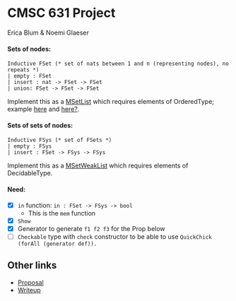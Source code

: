 # CMSC 631 Project

Erica Blum & Noemi Glaeser

#### Sets of nodes:
```
Inductive FSet (* set of nats between 1 and n (representing nodes), no repeats *)
| empty : FSet
| insert : nat -> FSet -> FSet
| union: FSet -> FSet -> FSet
```
Implement this as a [MSetList](https://coq.inria.fr/library/Coq.MSets.MSetList.html#) which requires elements of OrderedType; example [here](https://stackoverflow.com/questions/44793027/example-uses-of-msets-in-coq) and [here?](https://coq.github.io/doc/master/stdlib/Coq.Structures.OrderedTypeEx.html).

#### Sets of sets of nodes:
```
Inductive FSys (* set of FSets *)
| empty : FSys
| insert : FSet -> FSys -> FSys
```
Implement this as a [MSetWeakList](https://coq.inria.fr/library/Coq.MSets.MSetWeakList.html#) which requires elements of DecidableType.

#### Need:
- [x] `in` function: `in : FSet -> FSys -> bool`
    - This is the `mem` function
- [x] `Show`
- [x] Generator to generate `f1 f2 f3` for the Prop below
- [ ] `Checkable` type with `check` constructor to be able to use `QuickChick (forAll (generator def)).`

## Other links

- [Proposal](https://docs.google.com/document/d/1lFPreml7LgslPnTjjdDfHuVF2pesquiQE24GpgWXhmI/edit?usp=sharing)
- [Writeup](https://docs.google.com/document/d/1AtpoAKTTFqaedvNnEK_a1VNv1QCHdklmnarx29TzXEo/edit?usp=sharing)
